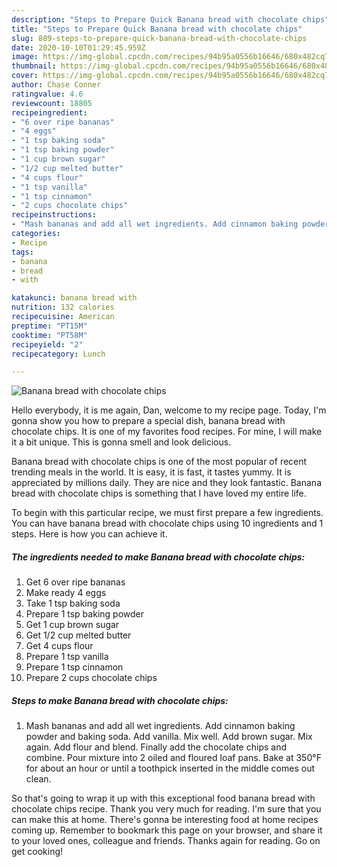 ```yaml
---
description: "Steps to Prepare Quick Banana bread with chocolate chips"
title: "Steps to Prepare Quick Banana bread with chocolate chips"
slug: 889-steps-to-prepare-quick-banana-bread-with-chocolate-chips
date: 2020-10-10T01:29:45.959Z
image: https://img-global.cpcdn.com/recipes/94b95a0556b16646/680x482cq70/banana-bread-with-chocolate-chips-recipe-main-photo.jpg
thumbnail: https://img-global.cpcdn.com/recipes/94b95a0556b16646/680x482cq70/banana-bread-with-chocolate-chips-recipe-main-photo.jpg
cover: https://img-global.cpcdn.com/recipes/94b95a0556b16646/680x482cq70/banana-bread-with-chocolate-chips-recipe-main-photo.jpg
author: Chase Conner
ratingvalue: 4.6
reviewcount: 18805
recipeingredient:
- "6 over ripe bananas"
- "4 eggs"
- "1 tsp baking soda"
- "1 tsp baking powder"
- "1 cup brown sugar"
- "1/2 cup melted butter"
- "4 cups flour"
- "1 tsp vanilla"
- "1 tsp cinnamon"
- "2 cups chocolate chips"
recipeinstructions:
- "Mash bananas and add all wet ingredients. Add cinnamon baking powder and baking soda. Add vanilla. Mix well. Add brown sugar. Mix again. Add flour and blend. Finally add the chocolate chips and combine. Pour mixture into 2 oiled and floured loaf pans. Bake at 350°F for about an hour or until a toothpick inserted in the middle comes out clean."
categories:
- Recipe
tags:
- banana
- bread
- with

katakunci: banana bread with 
nutrition: 132 calories
recipecuisine: American
preptime: "PT15M"
cooktime: "PT58M"
recipeyield: "2"
recipecategory: Lunch

---
```



![Banana bread with chocolate chips](https://img-global.cpcdn.com/recipes/94b95a0556b16646/680x482cq70/banana-bread-with-chocolate-chips-recipe-main-photo.jpg)

Hello everybody, it is me again, Dan, welcome to my recipe page. Today, I'm gonna show you how to prepare a special dish, banana bread with chocolate chips. It is one of my favorites food recipes. For mine, I will make it a bit unique. This is gonna smell and look delicious.



Banana bread with chocolate chips is one of the most popular of recent trending meals in the world. It is easy, it is fast, it tastes yummy. It is appreciated by millions daily. They are nice and they look fantastic. Banana bread with chocolate chips is something that I have loved my entire life.


To begin with this particular recipe, we must first prepare a few ingredients. You can have banana bread with chocolate chips using 10 ingredients and 1 steps. Here is how you can achieve it.

<!--inarticleads1-->

##### The ingredients needed to make Banana bread with chocolate chips:

1. Get 6 over ripe bananas
1. Make ready 4 eggs
1. Take 1 tsp baking soda
1. Prepare 1 tsp baking powder
1. Get 1 cup brown sugar
1. Get 1/2 cup melted butter
1. Get 4 cups flour
1. Prepare 1 tsp vanilla
1. Prepare 1 tsp cinnamon
1. Prepare 2 cups chocolate chips




<!--inarticleads2-->

##### Steps to make Banana bread with chocolate chips:

1. Mash bananas and add all wet ingredients. Add cinnamon baking powder and baking soda. Add vanilla. Mix well. Add brown sugar. Mix again. Add flour and blend. Finally add the chocolate chips and combine. Pour mixture into 2 oiled and floured loaf pans. Bake at 350°F for about an hour or until a toothpick inserted in the middle comes out clean.




So that's going to wrap it up with this exceptional food banana bread with chocolate chips recipe. Thank you very much for reading. I'm sure that you can make this at home. There's gonna be interesting food at home recipes coming up. Remember to bookmark this page on your browser, and share it to your loved ones, colleague and friends. Thanks again for reading. Go on get cooking!
